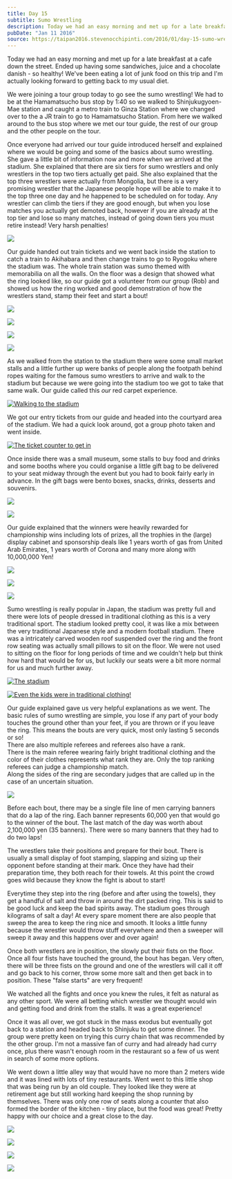 ```yaml
---
title: Day 15
subtitle: Sumo Wrestling
description: Today we had an easy morning and met up for a late breakfast at a cafe down the street. Ended up having some sandwiches, juice and a chocol...
pubDate: "Jan 11 2016"
source: https://taipan2016.stevenocchipinti.com/2016/01/day-15-sumo-wrestling.html
---
```


Today we had an easy morning and met up for a late breakfast at a cafe down the street. Ended up having some sandwiches, juice and a chocolate danish - so healthy! We've been eating a lot of junk food on this trip and I'm actually looking forward to getting back to my usual diet.

We were joining a tour group today to go see the sumo wrestling! We had to be at the Hamamatsucho bus stop by 1:40 so we walked to Shinjukugyoen-Mae station and caught a metro train to Ginza Station where we changed over to the a JR train to go to Hamamatsucho Station. From here we walked around to the bus stop where we met our tour guide, the rest of our group and the other people on the tour.

Once everyone had arrived our tour guide introduced herself and explained where we would be going and some of the basics about sumo wrestling. She gave a little bit of information now and more when we arrived at the stadium. She explained that there are six tiers for sumo wrestlers and only wrestlers in the top two tiers actually get paid. She also explained that the top three wrestlers were actually from Mongolia, but there is a very promising wrestler that the Japanese people hope will be able to make it to the top three one day and he happened to be scheduled on for today. Any wrestler can climb the tiers if they are good enough, but when you lose matches you actually get demoted back, however if you are already at the top tier and lose so many matches, instead of going down tiers you must retire instead! Very harsh penalties!

[![](https://2.bp.blogspot.com/-BVARfRwjfyk/VpPCP1uXXzI/AAAAAAAAEVA/4HkogvqYUlw/s320/20160111_134951.jpg)](https://2.bp.blogspot.com/-BVARfRwjfyk/VpPCP1uXXzI/AAAAAAAAEVA/4HkogvqYUlw/s1600/20160111_134951.jpg)

Our guide handed out train tickets and we went back inside the station to catch a train to Akihabara and then change trains to go to Ryogoku where the stadium was. The whole train station was sumo themed with memorabilia on all the walls. On the floor was a design that showed what the ring looked like, so our guide got a volunteer from our group (Rob) and showed us how the ring worked and good demonstration of how the wrestlers stand, stamp their feet and start a bout!

[![](https://3.bp.blogspot.com/-gqzbO51VVnQ/VpPCPwl3heI/AAAAAAAAEVE/clxIGHVo9Wk/s320/20160111_142217.jpg)](https://3.bp.blogspot.com/-gqzbO51VVnQ/VpPCPwl3heI/AAAAAAAAEVE/clxIGHVo9Wk/s1600/20160111_142217.jpg)

[![](https://4.bp.blogspot.com/-YP6mHQ4VPeg/VpPCP25G-LI/AAAAAAAAEVE/3frDLbeBbuA/s320/20160111_142234.jpg)](https://4.bp.blogspot.com/-YP6mHQ4VPeg/VpPCP25G-LI/AAAAAAAAEVE/3frDLbeBbuA/s1600/20160111_142234.jpg)

[![](https://2.bp.blogspot.com/-OsEDqn05BUs/VpPCP7elqoI/AAAAAAAAEVA/tObMpKlGIuU/s320/20160111_142313.jpg)](https://2.bp.blogspot.com/-OsEDqn05BUs/VpPCP7elqoI/AAAAAAAAEVA/tObMpKlGIuU/s1600/20160111_142313.jpg)

[![](https://3.bp.blogspot.com/-JguSWo4sS5k/VpPCP_99s0I/AAAAAAAAEVA/30SO6WbVABc/s320/20160111_142315.jpg)](https://3.bp.blogspot.com/-JguSWo4sS5k/VpPCP_99s0I/AAAAAAAAEVA/30SO6WbVABc/s1600/20160111_142315.jpg)

As we walked from the station to the stadium there were some small market stalls and a little further up were banks of people along the footpath behind ropes waiting for the famous sumo wrestlers to arrive and walk to the stadium but because we were going into the stadium too we got to take that same walk. Our guide called this _our_ red carpet experience.

[![Walking to the stadium](https://1.bp.blogspot.com/-UOuzJZr2nWM/VpPCP09xDII/AAAAAAAAEVA/S4eJLWzBQKk/s320/20160111_142917.jpg)](https://1.bp.blogspot.com/-UOuzJZr2nWM/VpPCP09xDII/AAAAAAAAEVA/S4eJLWzBQKk/s1600/20160111_142917.jpg)

We got our entry tickets from our guide and headed into the courtyard area of the stadium. We had a quick look around, got a group photo taken and went inside.

[![The ticket counter to get in](https://4.bp.blogspot.com/-xMdNQa5-1DI/VpPCP-iq7VI/AAAAAAAAEVE/hDLBlVPubZY/s320/20160111_143122.jpg)](https://4.bp.blogspot.com/-xMdNQa5-1DI/VpPCP-iq7VI/AAAAAAAAEVE/hDLBlVPubZY/s1600/20160111_143122.jpg)

Once inside there was a small museum, some stalls to buy food and drinks and some booths where you could organise a little gift bag to be delivered to your seat midway through the event but you had to book fairly early in advance. In the gift bags were bento boxes, snacks, drinks, desserts and souvenirs.

[![](https://4.bp.blogspot.com/-U09JQV4FZM4/VpPCP2V-HQI/AAAAAAAAEVA/vW4xcQwNr6Y/s320/20160111_144259.jpg)](https://4.bp.blogspot.com/-U09JQV4FZM4/VpPCP2V-HQI/AAAAAAAAEVA/vW4xcQwNr6Y/s1600/20160111_144259.jpg)

[![](https://4.bp.blogspot.com/-eh75E_O0_bA/VpPCP8ctUXI/AAAAAAAAEVA/_E6nZGWm0Kc/s320/20160111_144224.jpg)](https://4.bp.blogspot.com/-eh75E_O0_bA/VpPCP8ctUXI/AAAAAAAAEVA/_E6nZGWm0Kc/s1600/20160111_144224.jpg)

Our guide explained that the winners were heavily rewarded for championship wins including lots of prizes, all the trophies in the (large) display cabinet and sponsorship deals like 1 years worth of gas from United Arab Emirates, 1 years worth of Corona and many more along with 10,000,000 Yen!

[![](https://2.bp.blogspot.com/-zgi4IytXbVo/VpPCP2k8G6I/AAAAAAAAEVE/vRoppkULhgg/s320/20160111_144434.jpg)](https://2.bp.blogspot.com/-zgi4IytXbVo/VpPCP2k8G6I/AAAAAAAAEVE/vRoppkULhgg/s1600/20160111_144434.jpg)

[![](https://2.bp.blogspot.com/-K6tZI3JMZYE/VpPCPwZQncI/AAAAAAAAEVA/Gn8Nnlfoe98/s320/20160111_144439.jpg)](https://2.bp.blogspot.com/-K6tZI3JMZYE/VpPCPwZQncI/AAAAAAAAEVA/Gn8Nnlfoe98/s1600/20160111_144439.jpg)

[![](https://1.bp.blogspot.com/-F76S10xO418/VpPCP8zbksI/AAAAAAAAEVE/MncDaJCvcqE/s320/20160111_144505.jpg)](https://1.bp.blogspot.com/-F76S10xO418/VpPCP8zbksI/AAAAAAAAEVE/MncDaJCvcqE/s1600/20160111_144505.jpg)

Sumo wrestling is really popular in Japan, the stadium was pretty full and there were lots of people dressed in traditional clothing as this is a very traditional sport. The stadium looked pretty cool, it was like a mix between the very traditional Japanese style and a modern football stadium. There was a intricately carved wooden roof suspended over the ring and the front row seating was actually small pillows to sit on the floor. We were not used to sitting on the floor for long periods of time and we couldn't help but think how hard that would be for us, but luckily our seats were a bit more normal for us and much further away.

[![The stadium](https://4.bp.blogspot.com/-AjWaetfaejY/VpPCPw_49mI/AAAAAAAAEVE/lhRfjziUPA4/s320/20160111_151311.jpg)](https://4.bp.blogspot.com/-AjWaetfaejY/VpPCPw_49mI/AAAAAAAAEVE/lhRfjziUPA4/s1600/20160111_151311.jpg)

[![Even the kids were in traditional clothing!](https://4.bp.blogspot.com/-Du6hsyt-IDI/VpPCPyXtHZI/AAAAAAAAEVA/a-vjH_ZQn1Y/s320/20160111_150836.jpg)](https://4.bp.blogspot.com/-Du6hsyt-IDI/VpPCPyXtHZI/AAAAAAAAEVA/a-vjH_ZQn1Y/s1600/20160111_150836.jpg)

Our guide explained gave us very helpful explanations as we went. The basic rules of sumo wrestling are simple, you lose if any part of your body touches the ground other than your feet, if you are thrown or if you leave the ring. This means the bouts are very quick, most only lasting 5 seconds or so!  
There are also multiple referees and referees also have a rank.  
There is the main referee wearing fairly bright traditional clothing and the color of their clothes represents what rank they are. Only the top ranking referees can judge a championship match.  
Along the sides of the ring are secondary judges that are called up in the case of an uncertain situation.

[![](https://1.bp.blogspot.com/-BOlSd-vHq-g/VpPCP7ZTbgI/AAAAAAAAEVE/UTW_T2n-sG0/s320/20160111_155701.jpg)](https://1.bp.blogspot.com/-BOlSd-vHq-g/VpPCP7ZTbgI/AAAAAAAAEVE/UTW_T2n-sG0/s1600/20160111_155701.jpg)

Before each bout, there may be a single file line of men carrying banners that do a lap of the ring. Each banner represents 60,000 yen that would go to the winner of the bout. The last match of the day was worth about 2,100,000 yen (35 banners). There were so many banners that they had to do two laps!

The wrestlers take their positions and prepare for their bout. There is usually a small display of foot stamping, slapping and sizing up their opponent before standing at their mark. Once they have had their preparation time, they both reach for their towels. At this point the crowd goes wild because they know the fight is about to start!

Everytime they step into the ring (before and after using the towels), they get a handful of salt and throw in around the dirt packed ring. This is said to be good luck and keep the bad spirits away. The stadium goes through kilograms of salt a day! At every spare moment there are also people that sweep the area to keep the ring nice and smooth. It looks a little funny because the wrestler would throw stuff everywhere and then a sweeper will sweep it away and this happens over and over again!

Once both wrestlers are in position, the slowly put their fists on the floor. Once all four fists have touched the ground, the bout has began. Very often, there will be three fists on the ground and one of the wrestlers will call it off and go back to his corner, throw some more salt and then get back in to position. These "false starts" are very frequent!

We watched all the fights and once you knew the rules, it felt as natural as any other sport. We were all betting which wrestler we thought would win and getting food and drink from the stalls. It was a great experience!

Once it was all over, we got stuck in the mass exodus but eventually got back to a station and headed back to Shinjuku to get some dinner. The group were pretty keen on trying this curry chain that was recommended by the other group. I'm not a massive fan of curry and had already had curry once, plus there wasn't enough room in the restaurant so a few of us went in search of some more options.

We went down a little alley way that would have no more than 2 meters wide and it was lined with lots of tiny restaurants. Went went to this little shop that was being run by an old couple. They looked like they were at retirement age but still working hard keeping the shop running by themselves. There was only one row of seats along a counter that also formed the border of the kitchen - tiny place, but the food was great! Pretty happy with our choice and a great close to the day.

[![](https://4.bp.blogspot.com/-fXf7T0MT0nw/VpPCP1xMhtI/AAAAAAAAEVA/fjGPjTNQw3k/s320/20160111_193621.jpg)](https://4.bp.blogspot.com/-fXf7T0MT0nw/VpPCP1xMhtI/AAAAAAAAEVA/fjGPjTNQw3k/s1600/20160111_193621.jpg)

[![](https://3.bp.blogspot.com/-rnjSRrYIZ_A/VpPCPy8duvI/AAAAAAAAEVE/q6NkHcw4-Ak/s320/20160111_191707.jpg)](https://3.bp.blogspot.com/-rnjSRrYIZ_A/VpPCPy8duvI/AAAAAAAAEVE/q6NkHcw4-Ak/s1600/20160111_191707.jpg)

[![](https://1.bp.blogspot.com/-mkGNTPjpnx0/VpPCP6uqCgI/AAAAAAAAEVA/9NU8R_GH50o/s320/20160111_191043.jpg)](https://1.bp.blogspot.com/-mkGNTPjpnx0/VpPCP6uqCgI/AAAAAAAAEVA/9NU8R_GH50o/s1600/20160111_191043.jpg)

[![](https://2.bp.blogspot.com/-pQ4vj6lFy9A/VpPCP5JPbPI/AAAAAAAAEVE/hO70OzxDepU/s320/20160111_190709.jpg)](https://2.bp.blogspot.com/-pQ4vj6lFy9A/VpPCP5JPbPI/AAAAAAAAEVE/hO70OzxDepU/s1600/20160111_190709.jpg)
